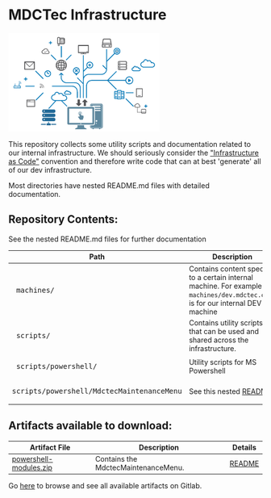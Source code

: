 # MDCTec Infrastructure

<img width="300" src="./avatar.png" alt="[avatar.png]">

This repository collects some utility scripts and documentation  related to our internal infrastructure.
We should seriously consider the ["Infrastructure as Code"][1] convention and therefore write code that can at best 'generate' all of our dev infrastructure.

Most directories have nested README.md files with detailed documentation.

[1]: https://en.wikipedia.org/wiki/Infrastructure_as_code
## Repository Contents:
<!---
Symbole zum copy&pasten
│
├─
└─
--->
See the nested README.md files for further documentation

| Path | Description |
|--- |--- | 
| <pre style="padding:0"> machines/</pre> | Contains content specific to a certain internal machine. For example `machines/dev.mdctec.com/` is for our internal DEV machine|
| <pre style="padding:0"> scripts/</pre> | Contains utility scripts that can be used and shared across the infrastructure.  |
| <pre style="padding:0"> scripts/powershell/</pre> | Utility scripts for MS Powershell |
| <pre style="padding:0"> scripts/powershell/MdctecMaintenanceMenu</pre> | See this nested [README](scripts/powershell-modules/MdctecMaintenanceMenu/README.md) |


## Artifacts available to download:

| Artifact File | Description | Details |
|---    |---  |--- 
| [powershell-modules.zip][2] | Contains the MdctecMaintenanceMenu. | [README](scripts/powershell-modules/MdctecMaintenanceMenu/README.md)

[2]: http://gitlab.mdctec.com/mdctec-developers/internal/infrastructure/-/jobs/artifacts/master/raw/scripts/powershell-modules/powershell-modules.zip?job=artifacts

Go [here](http://gitlab.mdctec.com/mdctec-developers/internal/infrastructure/-/jobs/artifacts/master/browse?job=artifacts) to browse and see all available artifacts on Gitlab.

